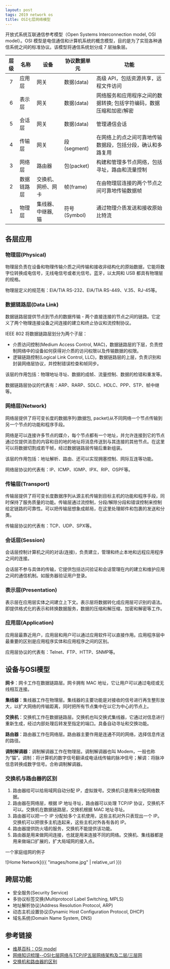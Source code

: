 ```yaml
---
layout: post
tags: 2019 network os
title: OSI七层网络模型
---
```


开放式系统互联通信参考模型（Open Systems Interconnection model, OSI model）。OSI 模型是电信通信和计算机系统的概念模型，目的是为了实现各种通信系统之间的标准协议。该模型将通信系统划分成 7 层抽象层。

| 层级 | 名称       | 设备               | 协议数据单元 | 功能                                                                |
| :--: | ---------- | ---                | -----------  | ------------------------------------------------------------------  |
| 7    | 应用层     | 网关               | 数据(data)   | 高级 API，包括资源共享，远程文件访问                                |
| 6    | 表示层     | 网关               | 数据(data)   | 网络服务和应用程序之间的数据转换; 包括字符编码，数据压缩和加密/解密 |
| 5    | 会话层     | 网关               | 数据(data)   | 管理通信会话                                                        |
| 4    | 传输层     | 网关               | 段(segment)  | 在网络上的点之间可靠地传输数据段，包括分段，确认和多路复用          |
| 3    | 网络层     | 路由器             | 包(packet)   | 构建和管理多节点网络，包括寻址，路由和流量控制                      |
| 2    | 数据链路层 | 交换机、网桥、网卡 | 帧(frame)    | 在由物理层连接的两个节点之间可靠地传输数据帧                        |
| 1    | 物理层     | 集线器、中继器, 猫 | 符号(Symbol) | 通过物理介质发送和接收原始比特流                                    |

## 各层应用

### 物理层(Physical)

物理层负责在设备和物理传输介质之间传输和接收非结构化的原始数据，它能将数字位转换成电信号，无线电信号或者光信号。蓝牙，以太网和 USB 都具有物理层的规格。

物理层定义的规范有：EIA/TIA RS-232、EIA/TIA RS-449、V.35、RJ-45等。

### 数据链路层(Data Link)

数据链路层提供节点到节点的数据传输 - 两个直接连接的节点之间的链路。它定义了两个物理连接设备之间连接的建立和终止协议和流控制协议。

IEEE 802 将数据链路层划分为两个子层：

- 介质访问控制(Medium Access Control, MAC)，数据链路层的下层，负责控制网络中的设备如何获得对介质的访问权限以及传输数据的权限。
- 逻辑链路控制(Logical Link Control, LLC)，数据链路层的上层，负责识别和封装网络层协议，并控制错误检查和帧同步。

该层的作用包括：物理地址寻址、数据的成帧、流量控制、数据的检错和重发等。

数据链路层协议的代表有：ARP、RARP、SDLC、HDLC、PPP、STP、帧中继等。

### 网络层(Network)

网络层提供了将可变长度的数据序列(数据包, packet)从不同网络一个节点传输到另一个节点的功能和程序手段。

网络是可以连接许多节点的媒介，每个节点都有一个地址，并允许连接到它的节点通过仅提供消息的内容和目的地的地址将消息传送到与其连接的其他节点。在这里可以将数据切割成若干帧，经过数据链路层传输后重新组装。

该层的作用包括：地址解析、路由、还可以实现拥塞控制、网际互连等功能。

网络层协议的代表有：IP、ICMP、IGMP、IPX、RIP、OSPF等。

### 传输层(Transport)

传输层提供了将可变长度数据序列从源主机传输到目标主机的功能和程序手段，同时保持了服务质量的功能。传输层通过流控制，分段/解除分段和错误控制来控制给定链路的可靠性。可以把传输层想象成邮局，在这里处理邮件和包裹的发送和分类。

传输层协议的代表有：TCP、UDP、SPX等。

### 会话层(Session)

会话层控制计算机之间的对话(连接)，负责建立，管理和终止本地和远程应用程序之间的连接。

会话层不参与具体的传输，它提供包括访问验证和会话管理在内的建立和维护应用之间的通信机制。如服务器验证用户登录。

### 表示层(Presentation)

表示层在应用层实体之间建立上下文。表示层将数据转化成应用层可识别的语法。即提供格式化的表示和转换数据服务，数据的压缩和解压缩，加密和解密等工作。

### 应用层(Application)

应用层最靠近用户，应用层和用户可以通过应用软件可以直接作用。应用程序层中最重要的区别是应用程序实体和应用程序之间的区别。

应用层协议的代表有：Telnet、FTP、HTTP、SNMP等。

## 设备与OSI模型

**网卡**：网卡工作在数据链路层。网卡拥有 MAC 地址，它让用户可以通过电缆或无线相互连接。

**集线器**：集线器工作在物理层。集线器的主要功能是对接收的信号进行再生整形放大，以扩大网络的传输距离，同时把所有节点集中在以它为中心的节点上。

**交换机**：交换机工作在数据链路层。交换机也叫交换式集线器，它通过对信息进行重新生成，经过内部处理后转发至指定的端口。具备自动寻址和交换功能。

**路由器**：路由器工作在网络层。路由器主要作用是连通不同的网络，选择信息传送的路径。

**调制解调器**：调制解调器工作在物理层。调制解调器也叫 Modem，一般也称为“猫”。调制：将计算机的数字信号翻译成电话线传输的脉冲信号；解调：将脉冲信息转换成数字信号。合称调制解调器。

### 交换机与路由器的区别

1. 路由器给可以给局域网自动分配 IP，虚拟拨号。交换机只是用来分配网络数据。
2. 路由器在网络层，根据 IP 地址寻址，路由器可以处理 TCP/IP 协议，交换机不可以。交换机在数据链路层，交换机根据 MAC 地址寻址。
3. 路由器可以把一个 IP 分配给多个主机使用，这些主机对外只表现出一个 IP。交换机可以把很多主机连起来，这些主机对外各有各的 IP。
4. 路由器提供防火墙的服务，交换机不能提供该功能。
5. 路由器是用来做网间连接，也就是用来连接不同的网络。交换机、集线器都是用来做端口扩展的，扩大局域网的接入点。

一个家庭组网的例子

![Home Network]({{ "images/home.jpg" | relative_url }})

## 跨层功能

- 安全服务(Security Service)
- 多协议标签交换(Multiprotocol Label Switching, MPLS)
- 地址解析协议(Address Resolution Protocol, ARP)
- 动态主机设置协议(Dynamic Host Configuration Protocol, DHCP)
- 域名系统(Domain Name System, DNS)

## 参考链接

- [维基百科：OSI model](https://en.wikipedia.org/wiki/OSI_model)
- [网络知识梳理--OSI七层网络与TCP/IP五层网络架构及二层/三层网](https://www.cnblogs.com/kevingrace/p/5909719.html)
- [交换机和路由器的区别](https://product.pconline.com.cn/itbk/wlbg/wireless/1511/7143670.html)
